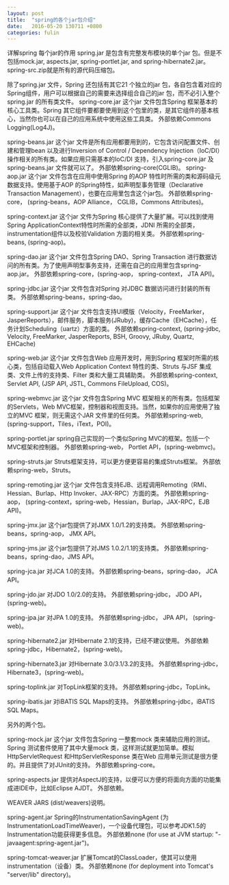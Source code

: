 ```yaml
---
layout: post
title:  "spring的各个jar包介绍"
date:   2016-05-20 130711 +0800
categories: fulin
---
```


详解spring 每个jar的作用
spring.jar 是包含有完整发布模块的单个jar 包。但是不包括mock.jar, aspects.jar, spring-portlet.jar, and spring-hibernate2.jar。
spring-src.zip就是所有的源代码压缩包。

除了spring.jar 文件，Spring 还包括有其它21 个独立的jar 包，各自包含着对应的Spring组件，用户可以根据自己的需要来选择组合自己的jar 包，而不必引入整个spring.jar 的所有类文件。
spring-core.jar
这个jar 文件包含Spring 框架基本的核心工具类。Spring 其它组件要都要使用到这个包里的类，是其它组件的基本核心，当然你也可以在自己的应用系统中使用这些工具类。
外部依赖Commons Logging(Log4J)。

spring-beans.jar
这个jar 文件是所有应用都要用到的，它包含访问配置文件、创建和管理bean 以及进行Inversion of Control / Dependency Injection（IoC/DI）操作相关的所有类。如果应用只需基本的IoC/DI 支持，引入spring-core.jar 及spring-beans.jar 文件就可以了。
外部依赖spring-core(CGLIB)。
spring-aop.jar
这个jar 文件包含在应用中使用Spring 的AOP 特性时所需的类和源码级元数据支持。使用基于AOP 的Spring特性，如声明型事务管理（Declarative Transaction Management），也要在应用里包含这个jar包。
外部依赖spring-core， (spring-beans，AOP Alliance， CGLIB，Commons Attributes)。

spring-context.jar
这个jar 文件为Spring 核心提供了大量扩展。可以找到使用Spring ApplicationContext特性时所需的全部类，JDNI 所需的全部类，instrumentation组件以及校验Validation 方面的相关类。
外部依赖spring-beans, (spring-aop)。

spring-dao.jar
这个jar 文件包含Spring DAO、Spring Transaction 进行数据访问的所有类。为了使用声明型事务支持，还需在自己的应用里包含spring-aop.jar。
外部依赖spring-core，(spring-aop， spring-context， JTA API)。

spring-jdbc.jar
这个jar 文件包含对Spring 对JDBC 数据访问进行封装的所有类。
外部依赖spring-beans，spring-dao。

spring-support.jar
这个jar 文件包含支持UI模版（Velocity，FreeMarker，JasperReports），邮件服务，脚本服务(JRuby)，缓存Cache（EHCache），任务计划Scheduling（uartz）方面的类。
外部依赖spring-context, (spring-jdbc, Velocity, FreeMarker, JasperReports, BSH, Groovy, JRuby, Quartz, EHCache)

spring-web.jar
这个jar 文件包含Web 应用开发时，用到Spring 框架时所需的核心类，包括自动载入Web Application Context 特性的类、Struts 与JSF 集成类、文件上传的支持类、Filter 类和大量工具辅助类。
外部依赖spring-context, Servlet API, (JSP API, JSTL, Commons FileUpload, COS)。

spring-webmvc.jar
这个jar 文件包含Spring MVC 框架相关的所有类。包括框架的Servlets，Web MVC框架，控制器和视图支持。当然，如果你的应用使用了独立的MVC 框架，则无需这个JAR 文件里的任何类。
外部依赖spring-web, (spring-support，Tiles，iText，POI)。

spring-portlet.jar
spring自己实现的一个类似Spring MVC的框架。包括一个MVC框架和控制器。
外部依赖spring-web， Portlet API，(spring-webmvc)。

spring-struts.jar
Struts框架支持，可以更方便更容易的集成Struts框架。
外部依赖spring-web，Struts。

spring-remoting.jar
这个jar 文件包含支持EJB、远程调用Remoting（RMI、Hessian、Burlap、Http Invoker、JAX-RPC）方面的类。
外部依赖spring-aop， (spring-context，spring-web，Hessian，Burlap，JAX-RPC，EJB API)。

spring-jmx.jar
这个jar包提供了对JMX 1.0/1.2的支持类。
外部依赖spring-beans，spring-aop， JMX API。

spring-jms.jar
这个jar包提供了对JMS 1.0.2/1.1的支持类。
外部依赖spring-beans，spring-dao，JMS API。

spring-jca.jar
对JCA 1.0的支持。
外部依赖spring-beans，spring-dao， JCA API。

spring-jdo.jar
对JDO 1.0/2.0的支持。
外部依赖spring-jdbc， JDO API， (spring-web)。

spring-jpa.jar
对JPA 1.0的支持。
外部依赖spring-jdbc， JPA API， (spring-web)。

spring-hibernate2.jar
对Hibernate 2.1的支持，已经不建议使用。
外部依赖spring-jdbc，Hibernate2，(spring-web)。

spring-hibernate3.jar
对Hibernate 3.0/3.1/3.2的支持。
外部依赖spring-jdbc，Hibernate3，(spring-web)。

spring-toplink.jar
对TopLink框架的支持。
外部依赖spring-jdbc，TopLink。

spring-ibatis.jar
对iBATIS SQL Maps的支持。
外部依赖spring-jdbc，iBATIS SQL Maps。

另外的两个包。

spring-mock.jar
这个jar 文件包含Spring 一整套mock 类来辅助应用的测试。Spring 测试套件使用了其中大量mock 类，这样测试就更加简单。模拟HttpServletRequest 和HttpServletResponse 类在Web 应用单元测试是很方便的。并且提供了对JUnit的支持。
外部依赖spring-core。

spring-aspects.jar
提供对AspectJ的支持，以便可以方便的将面向方面的功能集成进IDE中，比如Eclipse AJDT。
外部依赖。

WEAVER JARS (dist/weavers)说明。

spring-agent.jar
Spring的InstrumentationSavingAgent (为InstrumentationLoadTimeWeaver)，一个设备代理包，可以参考JDK1.5的Instrumentation功能获得更多信息。
外部依赖none (for use at JVM startup: "-javaagent:spring-agent.jar")。

spring-tomcat-weaver.jar
扩展Tomcat的ClassLoader，使其可以使用instrumentation（设备）类。
外部依赖none (for deployment into Tomcat's "server/lib" directory)。